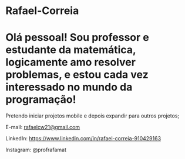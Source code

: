 # Rafael-Correia 

# Olá pessoal! Sou professor e estudante da matemática, logicamente amo resolver problemas, e estou cada vez interessado no mundo da programação! 

Pretendo iniciar projetos mobile e depois expandir para outros projetos; 

E-mail: rafaelcw21@gmail.com

LinkedIn: https://www.linkedin.com/in/rafael-correia-910429163

Instagram: @profrafamat

